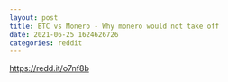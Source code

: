 ```yaml
--- 
layout: post 
title: BTC vs Monero - Why monero would not take off 
date: 2021-06-25 1624626726 
categories: reddit 
--- 
```

https://redd.it/o7nf8b